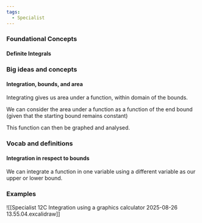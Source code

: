 ```yaml
---
tags:
  - Specialist
---
```

### Foundational Concepts
#### Definite Integrals

### Big ideas and concepts
#### Integration, bounds, and area
Integrating gives us area under a function, within domain of the bounds. 

We can consider the area under a function as a function of the end bound (given that the starting bound remains constant)

This function can then be graphed and analysed. 

### Vocab and definitions
#### Integration in respect to bounds
We can integrate a function in one variable using a different variable as our upper or lower bound. 

### Examples
![[Specialist 12C Integration using a graphics calculator 2025-08-26 13.55.04.excalidraw]]